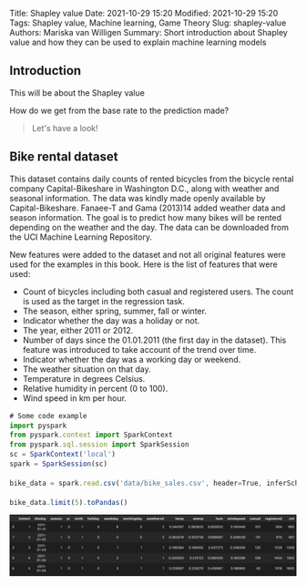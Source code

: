 Title: Shapley value
Date: 2021-10-29 15:20
Modified: 2021-10-29 15:20
Tags: Shapley value, Machine learning, Game Theory
Slug: shapley-value
Authors: Mariska van Willigen
Summary: Short introduction about Shapley value and how they can be used to explain machine learning models

## Introduction
This will be about the Shapley value

How do we get from the base rate to the prediction made?

> Let's have a look!

## Bike rental dataset
This dataset contains daily counts of rented bicycles from the bicycle rental company Capital-Bikeshare in Washington D.C., along with weather and seasonal information. The data was kindly made openly available by Capital-Bikeshare. Fanaee-T and Gama (2013)14 added weather data and season information. The goal is to predict how many bikes will be rented depending on the weather and the day. The data can be downloaded from the UCI Machine Learning Repository.

New features were added to the dataset and not all original features were used for the examples in this book. Here is the list of features that were used:

- Count of bicycles including both casual and registered users. The count is used as the target in the regression task.
- The season, either spring, summer, fall or winter.
- Indicator whether the day was a holiday or not.
- The year, either 2011 or 2012.
- Number of days since the 01.01.2011 (the first day in the dataset). This feature was introduced to take account of the trend over time.
- Indicator whether the day was a working day or weekend.
- The weather situation on that day.
- Temperature in degrees Celsius.
- Relative humidity in percent (0 to 100).
- Wind speed in km per hour.


``` js
# Some code example
import pyspark
from pyspark.context import SparkContext
from pyspark.sql.session import SparkSession
sc = SparkContext('local')
spark = SparkSession(sc)

bike_data = spark.read.csv('data/bike_sales.csv', header=True, inferSchema=True)

bike_data.limit(5).toPandas()
```
![](/images/shapley/data_view.png)